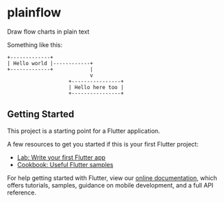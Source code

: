 # plainflow

Draw flow charts in plain text

Something like this:
```
+-------------+
| Hello world |------------+
+-------------+            |
                           v
                    +----------------+
                    | Hello here too |
                    +----------------+
```

## Getting Started

This project is a starting point for a Flutter application.

A few resources to get you started if this is your first Flutter project:

- [Lab: Write your first Flutter app](https://flutter.dev/docs/get-started/codelab)
- [Cookbook: Useful Flutter samples](https://flutter.dev/docs/cookbook)

For help getting started with Flutter, view our
[online documentation](https://flutter.dev/docs), which offers tutorials,
samples, guidance on mobile development, and a full API reference.
